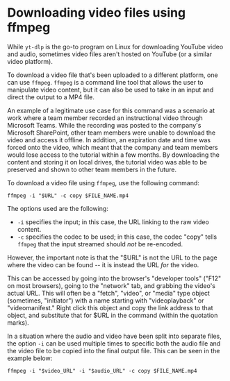 # Downloading video files using ffmpeg

While `yt-dlp` is the go-to program on Linux for downloading YouTube video and audio, sometimes video files aren't hosted on YouTube (or a similar video platform).

To download a video file that's been uploaded to a different platform, one can use `ffmpeg`. `ffmpeg` is a command line tool that allows the user to manipulate video content, but it can also be used to take in an input and direct the output to a MP4 file.

An example of a legitimate use case for this command was a scenario at work where a team member recorded an instructional video through Microsoft Teams. While the recording was posted to the company's Microsoft SharePoint, other team members were unable to download the video and access it offline. In addition, an expiration date and time was forced onto the video, which meant that the company and team members would lose access to the tutorial within a few months. By downloading the content and storing it on local drives, the tutorial video was able to be preserved and shown to other team members in the future.

To download a video file using `ffmpeg`, use the following command:

```
ffmpeg -i "$URL" -c copy $FILE_NAME.mp4
```

The options used are the following:

- `-i` specifies the input; in this case, the URL linking to the raw video content.
- `-c` specifies the codec to be used; in this case, the codec "copy" tells `ffmpeg` that the input streamed should *not* be re-encoded.

However, the important note is that the "$URL" is not the URL to the page where the video can be found -- it is instead the URL *for* the video.

This can be accessed by going into the browser's "developer tools" ("F12" on most browsers), going to the "network" tab, and grabbing the video's actual URL. This will often be a "fetch", "video", or "media" type object (sometimes, "initiator") with a name starting with "videoplayback" or "videomanifest." Right click this object and copy the link address to that object, and substitute that for $URL in the command (within the quotation marks).

In a situation where the audio and video have been split into separate files, the option `-i` can be used multiple times to specific both the audio file and the video file to be copied into the final output file. This can be seen in the example below:

```
ffmpeg -i "$video_URL" -i "$audio_URL" -c copy $FILE_NAME.mp4
```
